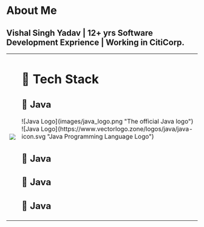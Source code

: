 # About Me 
## Vishal Singh Yadav | 12+ yrs Software Development Exprience | Working in CitiCorp.


<!--
**vishal637yadav/vishal637yadav** is a ✨ _special_ ✨ repository because its `README.md` (this file) appears on your GitHub profile.
Here are some ideas to get you started:
- 🔭 I’m currently working on ...
- 🌱 I’m currently learning ...
- 👯 I’m looking to collaborate on ...
- 🤔 I’m looking for help with ...
- 💬 Ask me about ...
- 📫 How to reach me: ...
- 😄 Pronouns: ...
- ⚡ Fun fact: ...
- ✅ 
- 🧰 
- 🚀 
-->

<table>
  <tr>
    <td>
     <image src="./vishal_yadav_profilePic.png"/>
    </td>
    <td>
     <h1> 🧰 Tech Stack </h1>
     <h2> 🧰 Java</h2>
     ![Java Logo](images/java_logo.png "The official Java logo")
     ![Java Logo](https://www.vectorlogo.zone/logos/java/java-icon.svg "Java Programming Language Logo")
     <h2> 🧰 Java</h2>
     <h2> 🧰 Java</h2>
     <h2> 🧰 Java</h2>
    </td> 
  </tr>
</table>


